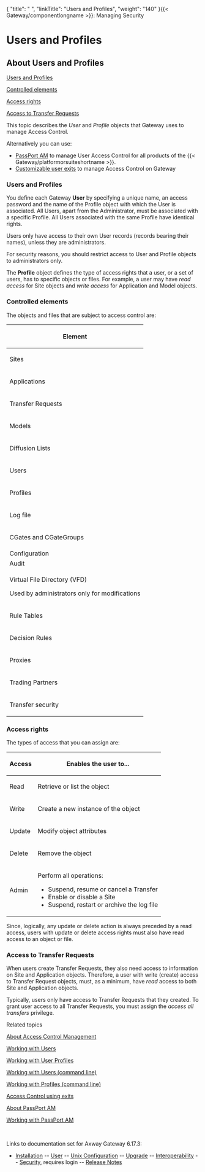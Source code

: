 {
    "title": " ",
    "linkTitle": "Users and Profiles",
    "weight": "140"
}{{< Gateway/componentlongname  >}}: Managing Security

# Users and Profiles

## About Users and Profiles

[Users and Profiles](#users)

[Controlled elements](#elements)

[Access rights](#rights)

[Access to Transfer Requests](#trans_req)

This topic describes the *User* and *Profile* objects that Gateway uses to manage Access Control.

Alternatively you can use:

-   [PassPort AM](../passport_am_about) to manage User Access Control for all products of the {{< Gateway/platformorsuiteshortname >}}.
-   [Customizable user exits](../access_control_using_exits) to manage Access Control on Gateway

<span id="users"></span>

### Users and Profiles

You define each Gateway **User** by specifying a unique name, an access password and the name of the Profile object with which the User is associated. All Users, apart from the Administrator, must be associated with a specific Profile. All Users associated with the same Profile have identical rights.

Users only have access to their own User records (records bearing their names), unless they are administrators.

For security reasons, you should restrict access to User and Profile objects to administrators only.

The <span style="font-weight: bold;">Profile</span> object defines the type of access rights that a user, or a set of users, has to specific objects or files. For example, a user may have <span style="font-style: italic;">read access</span> for Site objects and <span style="font-style: italic;">write access</span> for Application and Model objects.

<span id="elements"></span>

### Controlled elements

The objects and files that are subject to access control are:

<table>
   <thead>
      <tr>
<th class="HeadD-Column1-Header1"><p>Element</p>         </th>
      </tr>
   </thead>
   <tbody>
      <tr>
         <td><p>Sites</p>         </td>
      </tr>
      <tr>
         <td><p>Applications</p>         </td>
      </tr>
      <tr>
         <td><p>Transfer Requests</p>         </td>
      </tr>
      <tr>
         <td><p>Models</p>         </td>
      </tr>
      <tr>
         <td><p>Diffusion Lists</p>         </td>
      </tr>
      <tr>
         <td><p>Users</p>         </td>
      </tr>
      <tr>
         <td><p>Profiles</p>         </td>
      </tr>
      <tr>
         <td><p>Log file</p>         </td>
      </tr>
      <tr>
         <td><p>CGates and CGateGroups</p>         </td>
      </tr>
      <tr>
         <td>Configuration         </td>
      </tr>
      <tr>
         <td>Audit         </td>
      </tr>
      <tr>
         <td><p>Virtual File Directory (VFD)</p>
<p>Used by administrators only for modifications</p>         </td>
      </tr>
      <tr>
         <td><p>Rule Tables</p>         </td>
      </tr>
      <tr>
         <td><p>Decision Rules</p>         </td>
      </tr>
      <tr>
         <td><p>Proxies</p>         </td>
      </tr>
      <tr>
         <td><p>Trading Partners</p>         </td>
      </tr>
      <tr>
         <td><p>Transfer security</p>         </td>
      </tr>
   </tbody>
</table>

<span id="rights"></span>

### Access rights

The types of access that you can assign are:

<table>
   <thead>
      <tr>
<th class="HeadE-Column1-Header1"><p>Access</p>         </th>
<th class="HeadD-Column1-Header1"><p>Enables the user to...</p>         </th>
      </tr>
   </thead>
   <tbody>
      <tr>
         <td><p>Read</p>         </td>
         <td><p>Retrieve or list the object</p>         </td>
      </tr>
      <tr>
         <td><p>Write</p>         </td>
         <td><p>Create a new instance of the object</p>         </td>
      </tr>
      <tr>
         <td><p>Update</p>         </td>
         <td><p>Modify object attributes</p>         </td>
      </tr>
      <tr>
         <td><p>Delete</p>         </td>
         <td><p>Remove the object</p>         </td>
      </tr>
      <tr>
         <td><p>Admin</p>         </td>
         <td><p>Perform all operations:</p>
<ul>
<li>Suspend, resume or cancel a Transfer</li>
<li>Enable or disable a Site</li>
<li>Suspend, restart or archive the log file</li>
</ul>         </td>
      </tr>
   </tbody>
</table>

Since, logically, any update or delete action is always preceded by a read access, users with update or delete access rights must also have read access to an object or file.

<span id="trans_req"></span>

### Access to Transfer Requests

When users create Transfer Requests, they also need access to information on Site and Application objects. Therefore, a user with write (create) access to Transfer Request objects, must, as a minimum, have <span style="font-style: italic;">read</span> access to both Site and Application objects.

Typically, users only have access to Transfer Requests that they created. To grant user access to all Transfer Requests, you must assign the <span style="font-style: italic;">access all transfers</span> privilege.

Related topics

[About Access Control Management](../)

[Working with Users](managing_users)

[Working with User Profiles](managing_profiles)

[Working with Users (command line)](managing_users_cli)

[Working with Profiles (command line)](managing_users_cli/managing_profiles_cli)

[Access Control using exits](../access_control_using_exits)

[About PassPort AM](../passport_am_about)

[Working with PassPort AM](../passport_am_about/passport_am_working_with)

 

Links to documentation set for Axway Gateway <span class="mc-variable axway_variables.Release_Number variable">6.17.3</span>:

-   [Installation](/bundle/Gateway_6173_InstallationGuide_allOS_en_HTML5/page/Content/start_page.htm) -- [User](/bundle/Gateway_6173_UsersGuide_allOS_en_HTML5/page/Content/start_page.htm) -- [Unix Configuration](/bundle/Gateway_6173_ConfigurationGuide_UNIX_en_HTML5/page/Content/start_page.htm) -- [Upgrade](/bundle/Gateway_6173_UpgradeGuide_allOS_en_HTML5/page/Content/start_page.htm) -- [Interoperability](/bundle/Gateway_6173_InteroperabilityGuide_allOS_en_HTML5/page/Content/start_page.htm) -- [Security](/bundle/Gateway_6173_SecurityGuide_allOS_en_HTML5/page/Content/start_page.htm), requires login -- [Release Notes](/bundle/Gateway_6173_ReleaseNotes_allOS_en_HTML5/page/Content/Gateway_ReleaseNotes_allOS_en.htm)
